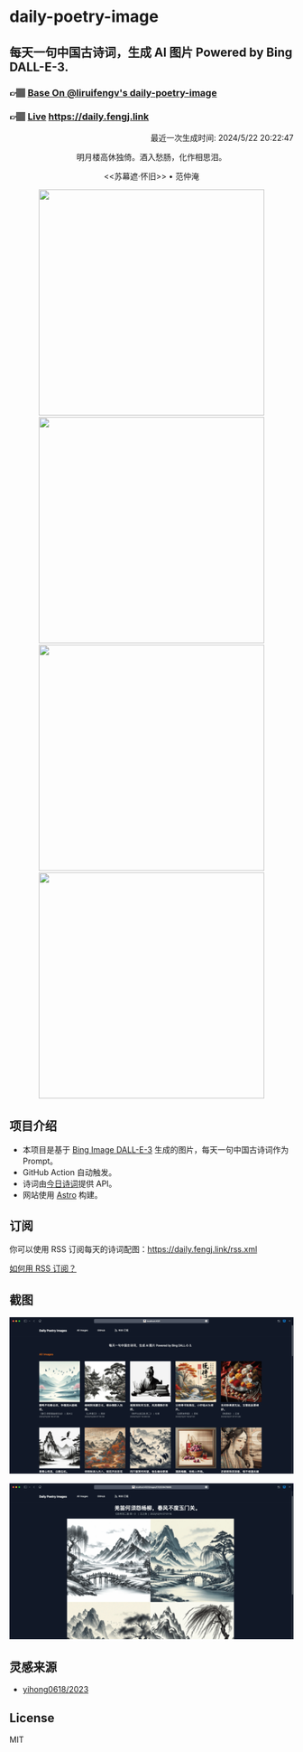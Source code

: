 
# daily-poetry-image

## 每天一句中国古诗词，生成 AI 图片 Powered by Bing DALL-E-3.

### 👉🏽 [Base On @liruifengv's daily-poetry-image](https://github.com/liruifengv/daily-poetry-image)

### 👉🏽 [Live](https://daily.fengj.link) https://daily.fengj.link

<p align="right">
  最近一次生成时间: 2024/5/22 20:22:47
</p>
<p align="center">
明月楼高休独倚。酒入愁肠，化作相思泪。
</p>
<p align="center">
<<苏幕遮·怀旧>> • 范仲淹
</p>
<p align="center">
<img src="https://tse4.mm.bing.net/th/id/OIG3.qwQMlHAVlRB64h06KTRA" height="400" width="400" />
<img src="https://tse4.mm.bing.net/th/id/OIG3.xTCbr9vDbSLPhQSa.kFJ" height="400" width="400" />
<img src="https://tse1.mm.bing.net/th/id/OIG3.mYY1Zgur6VPj6Ij7I0Qr" height="400" width="400" />
<img src="https://tse2.mm.bing.net/th/id/OIG3.6IWBN62rjb4B2lsl9OEM" height="400" width="400" />
</p>

## 项目介绍

-   本项目是基于 [Bing Image DALL-E-3](https://www.bing.com/images/create) 生成的图片，每天一句中国古诗词作为 Prompt。
-   GitHub Action 自动触发。
-   诗词由[今日诗词](https://www.jinrishici.com/)提供 API。
-   网站使用 [Astro](https://astro.build) 构建。

## 订阅

你可以使用 RSS 订阅每天的诗词配图：https://daily.fengj.link/rss.xml

[如何用 RSS 订阅？](https://zhuanlan.zhihu.com/p/55026716)

## 截图

![图片列表](./screenshots/Snipaste_2023-12-28_21-00-26.png)

![图片详情](./screenshots/Snipaste_2023-12-28_21-00-53.png)

## 灵感来源

-   [yihong0618/2023](https://github.com/yihong0618/2023)

## License

MIT
